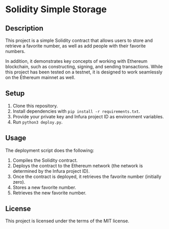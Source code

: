 # Solidity Simple Storage

## Description

This project is a simple Solidity contract that allows users to store and 
retrieve a favorite number, as well as add people with their favorite 
numbers. 

In addition, it demonstrates key concepts of working with Ethereum 
blockchain, such as constructing, signing, and sending transactions. While 
this project has been tested on a testnet, it is designed to work 
seamlessly on the Ethereum mainnet as well.

## Setup

1. Clone this repository.
2. Install dependencies with `pip install -r requirements.txt`.
3. Provide your private key and Infura project ID as environment 
variables.
4. Run `python3 deploy.py`.

## Usage

The deployment script does the following:

1. Compiles the Solidity contract.
2. Deploys the contract to the Ethereum network (the network is determined 
by the Infura project ID).
3. Once the contract is deployed, it retrieves the favorite number 
(initially zero).
4. Stores a new favorite number.
5. Retrieves the new favorite number.

## License

This project is licensed under the terms of the MIT license.

